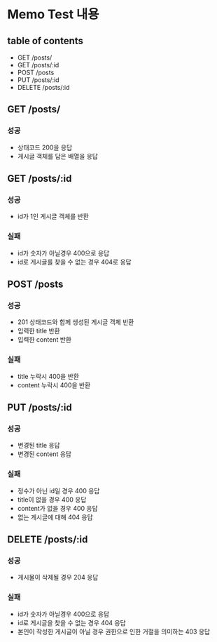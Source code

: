 # Memo Test 내용

## table of contents
- GET /posts/
- GET /posts/:id
- POST /posts
- PUT /posts/:id
- DELETE /posts/:id


## GET /posts/

### 성공
- 상태코드 200을 응답
- 게시글 객체를 담은 배열을 응답



## GET /posts/:id

### 성공
- id가 1인 게시글 객체를 반환
### 실패
- id가 숫자가 아닐경우 400으로 응답
- id로 게시글를 찾을 수 없는 경우 404로 응답


## POST /posts

### 성공
- 201 상태코드와 함께 생성된 게시글 객체 반환
- 입력한 title 반환
- 입력한 content 반환

### 실패
- title 누락시 400을 반환
- content 누락시 400을 반환


##  PUT /posts/:id

### 성공
- 변경된 title 응답
- 변경된 content 응답

### 실패
- 정수가 아닌 id일 경우 400 응답
- title이 없을 경우 400 응답
- content가 없을 경우 400 응답
- 없는 게시글에 대해 404 응답


##  DELETE /posts/:id

### 성공
- 게시물이 삭제될 경우 204 응답

### 실패
- id가 숫자가 아닐경우 400으로 응답
- id로 게시글을 찾을 수 없는 경우 404 응답
- 본인이 작성한 게시글이 아닐 경우 권한으로 인한 거절을 의미하는 403 응답
